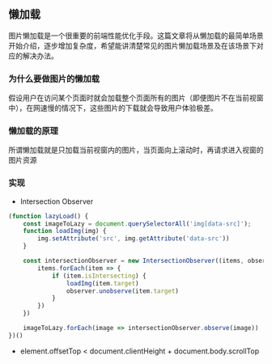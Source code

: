 ## 懒加载

图片懒加载是一个很重要的前端性能优化手段。这篇文章将从懒加载的最简单场景开始介绍，逐步增加复杂度，希望能讲清楚常见的图片懒加载场景及在该场景下对应的解决办法。

### 为什么要做图片的懒加载

假设用户在访问某个页面时就会加载整个页面所有的图片（即便图片不在当前视窗中），在网速慢的情况下，这些图片的下载就会导致用户体验极差。

### 懒加载的原理

所谓懒加载就是只加载当前视窗内的图片，当页面向上滚动时，再请求进入视窗的图片资源

### 实现

- Intersection Observer

```javascript
(function lazyLoad() {
	const imageToLazy = document.querySelectorAll('img[data-src]');
	function loadImg(img) {
		img.setAttribute('src', img.getAttribute('data-src'))
	}

	const intersectionObserver = new IntersectionObserver((items, observer) => {
		items.forEach(item => {
			if (item.isIntersecting) {
				loadImg(item.target)
				observer.unobserve(item.target)
			}
		})
	})

	imageToLazy.forEach(image => intersectionObserver.observe(image))
})()
```

- element.offsetTop < document.clientHeight + document.body.scrollTop



